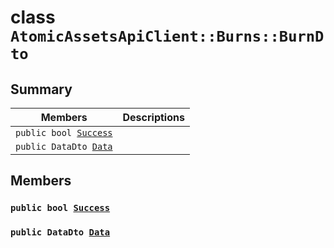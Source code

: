 # class `AtomicAssetsApiClient::Burns::BurnDto` 

## Summary

 Members                        | Descriptions                                
--------------------------------|---------------------------------------------
`public bool `[`Success`](#class_atomic_assets_api_client_1_1_burns_1_1_burn_dto_1a506fb037fbb6bfe8f254c021a2c3cfac) | 
`public DataDto `[`Data`](#class_atomic_assets_api_client_1_1_burns_1_1_burn_dto_1a65c0779654774581967081cf3136bd84) | 

## Members

### `public bool `[`Success`](#class_atomic_assets_api_client_1_1_burns_1_1_burn_dto_1a506fb037fbb6bfe8f254c021a2c3cfac) 

### `public DataDto `[`Data`](#class_atomic_assets_api_client_1_1_burns_1_1_burn_dto_1a65c0779654774581967081cf3136bd84) 


